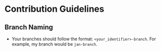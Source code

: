 # Contribution Guidelines

## Branch Naming

- Your branches should follow the format: `<your_identifier>-branch`. For example, my branch would be `jan-branch`.
